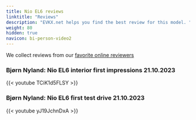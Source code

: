 ```yaml
---
title: Nio EL6 reviews
linktitle: "Reviews"
description: "EVKX.net helps you find the best review for this model. "
weight: 80
hidden: true
navicon: bi-person-video2
---
```

We collect reviews from our [favorite online reviewers](/guides/evreviewers/)

### Bjørn Nyland: Nio EL6 interior first impressions 21.10.2023

{{< youtube TCiK1d5FLSY >}}

### Bjørn Nyland: Nio EL6 first test drive 21.10.2023

{{< youtube yJ19JchnDxA >}}

